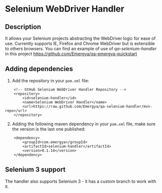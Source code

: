 # Selenium WebDriver Handler

## Description
It allows your Selenium projects abstracting the WebDriver logic for ease of use. Currently supports IE, Firefox and Chrome WebDriver but is extensible to others browsers. You can find an example of use of _qa-selenium-handler_ in this project https://github.com/Emergya/qa-emergya-quickstart

## Adding dependencies
 1. Add the repository in your ```pom.xml``` file:
```
  	<!-- GtHub Selenium WebDriver Handler Repository -->
	<repository>
		<id>selenium-handler</id>
		<name>Selenium WebDriver Handler</name>
		<url>https://raw.github.com/Emergya/qa-selenium-handler/mvn-repo</url>
	</repository>
```
 2. Adding the following maven dependency in your ```pom.xml``` file, make sure the version is the last one published:
```
	<dependency>
		<groupId>com.emergya</groupId>
		<artifactId>selenium-handler</artifactId>
		<version>0.1.14</version>
	</dependency>
```
## Selenium 3 support

The handler also supports Selenium 3 - it has a custom branch to work with it.
